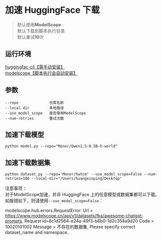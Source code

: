 # 加速 HuggingFace 下载

> 默认使用**ModelScope**  
> 默认下载到脚本执行目录  
> 默认重试**10**次  

## 运行环境

[huggingfac-cli【需手动安装】](https://huggingface.co/docs/huggingface_hub/main/en/guides/cli)  
[modelscope【脚本执行会自动安装】](https://github.com/modelscope/modelscope)

## 参数

```
--repo              仓库名称
--local-dir         本地路径
--use_model_scope   是否使用ModelScope
--num-retries       重试次数
```

## 加速下载模型

```
python model.py --repo="Monor/Qwen1.5-0.5B-h-world"
```

## 加速下载数据集

```
python dataset.py --repo='Monor/hwtcm' --use_model_scope=False --num-retries=100 --local-dir="/Users/huangxinping/Desktop"
```

注意事项：  
对于ModelScope加速，并非 HuggingFace 上的任意模型或数据集都可以下载。如报错如下，则请使用`--use_model_scope=False`：

modelscope.hub.errors.RequestError: Url = https://www.modelscope.cn/api/v1/datasets/fka/awesome-chatgpt-prompts, Request id=8c1d2564-e24a-49f3-b6b0-1d2c358a9d20 Code = 10020101002 Message = 不存在的数据集, Please specify correct dataset_name and namespace.
